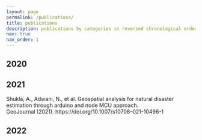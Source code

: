 ```yaml
---
layout: page
permalink: /publications/
title: publications
description: publications by categories in reversed chronological order. generated by jekyll-scholar.
nav: true
nav_order: 1
---
```

<!-- _pages/publications.md -->
<div class="publications">

<h2 class="year">2020</h2>
  
<h2 class="year">2021</h2>
Shukla, A., Adwani, N., et al. Geospatial analysis for natural disaster estimation through arduino and node MCU approach.<br>GeoJournal (2021). https://doi.org/10.1007/s10708-021-10496-1
<h2 class="year">2022</h2>
  
</div>
